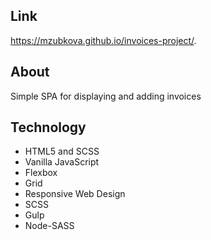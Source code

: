 ## Link

https://mzubkova.github.io/invoices-project/.

## About

Simple SPA for displaying and adding invoices

## Technology

- HTML5 and SCSS
- Vanilla JavaScript
- Flexbox
- Grid
- Responsive Web Design
- SCSS
- Gulp
- Node-SASS
